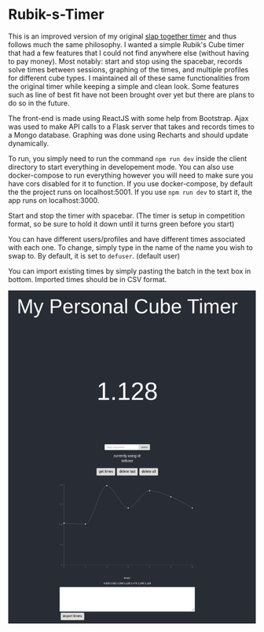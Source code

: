 # Rubik-s-Timer

This is an improved version of my original [slap together timer](https://github.com/vdoubleu/slap-together-timer) and thus follows much the same philosophy. I wanted a simple Rubik's Cube timer that had a few features that I could not find anywhere else (without having to pay money). Most notably: start and stop using the spacebar, records solve times between sessions, graphing of the times, and multiple profiles for different cube types. I maintained all of these same functionalities from the original timer while keeping a simple and clean look. Some features such as line of best fit have not been brought over yet but there are plans to do so in the future.

The front-end is made using ReactJS with some help from Bootstrap. Ajax was used to make API calls to a Flask server that takes and records times to a Mongo database. Graphing was done using Recharts and should update dynamically.

To run, you simply need to run the command `npm run dev` inside the client directory to start everything in developement mode. You can also use docker-compose to run everything however you will need to make sure you have cors disabled for it to function. If you use docker-compose, by default the the project runs on localhost:5001. If you use `npm run dev` to start it, the app runs on localhost:3000.

Start and stop the timer with spacebar. (The timer is setup in competition format, so be sure to hold it down until it turns green  before you start)

You can have different users/profiles and have different times associated with each one. To change, simply type in the name of the name you wish to swap to. By default, it is set to `defuser`. (default user)

You can import existing times by simply pasting the batch in the text box in bottom. Imported times should be in CSV format.

![](other/pic.png)
